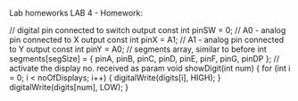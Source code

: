 Lab homeworks
LAB 4 - Homework:

// digital pin connected to switch output
const int pinSW = 0; 
// A0 - analog pin connected to X output
const int pinX = A1; 
// A1 - analog pin connected to Y output
const int pinY = A0; 
// segments array, similar to before
int segments[segSize] = {
pinA, pinB, pinC, pinD, pinE, pinF, pinG, pinDP
};
  // activate the display no. received as param
void showDigit(int num) {
  for (int i = 0; i < noOfDisplays; i++) {
    digitalWrite(digits[i], HIGH);
  }
  digitalWrite(digits[num], LOW);
}

